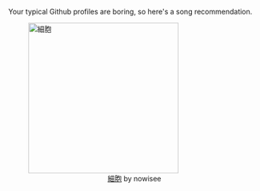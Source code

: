 Your typical Github profiles are boring, so here's a song recommendation.
<figure><img width="300" height="300" src="https://i.scdn.co/image/ab67616d0000b273fc0e923264144da5568842fe" alt="細胞" /><figcaption align="center"><a href="https://open.spotify.com/track/5m31wrZP59yWVyy3ZARZjf" target="_blank">細胞</a> by nowisee</figcaption></figure>
